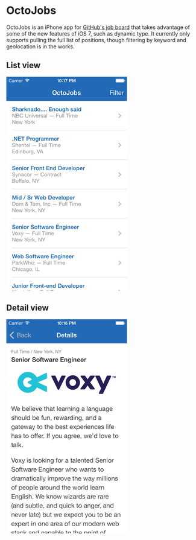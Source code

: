 # OctoJobs

OctoJobs is an iPhone app for [GitHub's job board](https://jobs.github.com) that takes advantage of some of the new features of iOS 7, such as dynamic type. It currently only supports pulling the full list of positions, though filtering by keyword and geolocation is in the works.

## List view

![List view](Documentation/ListView.png)

## Detail view

![Detail view](Documentation/DetailView.png)
